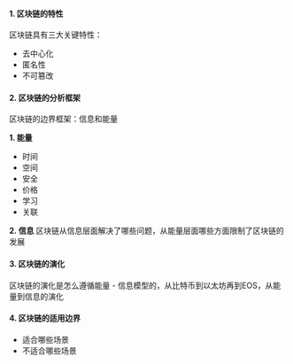 
#### 1. 区块链的特性
区块链具有三大关键特性：
- 去中心化
- 匿名性
- 不可篡改


#### 2. 区块链的分析框架
区块链的边界框架：信息和能量

**1. 能量**
- 时间
- 空间
- 安全
- 价格
- 学习
- 关联

**2. 信息**
区块链从信息层面解决了哪些问题，从能量层面哪些方面限制了区块链的发展

#### 3. 区块链的演化

区块链的演化是怎么遵循能量 - 信息模型的，从比特币到以太坊再到EOS，从能量到信息的演化

#### 4. 区块链的适用边界

- 适合哪些场景
- 不适合哪些场景